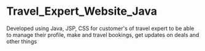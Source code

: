 # Travel_Expert_Website_Java
Developed using Java, JSP, CSS for customer's of travel expert to be able to manage their profile, make and travel bookings, get updates on deals and other things
